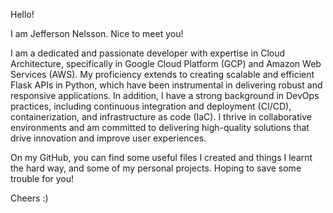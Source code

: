 Hello!

I am Jefferson Nelsson. Nice to meet you!

I am a dedicated and passionate developer with expertise in Cloud Architecture, specifically in Google Cloud Platform (GCP) and Amazon Web Services (AWS). My proficiency extends to creating scalable and efficient Flask APIs in Python, which have been instrumental in delivering robust and responsive applications. In addition, I have a strong background in DevOps practices, including continuous integration and deployment (CI/CD), containerization, and infrastructure as code (IaC). I thrive in collaborative environments and am committed to delivering high-quality solutions that drive innovation and improve user experiences.

On my GitHub, you can find some useful files I created and things I learnt the hard way, and some of my personal projects. Hoping to save some trouble for you!

Cheers :)

<!---
jeffersonaaron25/jeffersonaaron25 is a ✨ special ✨ repository because its `README.md` (this file) appears on your GitHub profile.
You can click the Preview link to take a look at your changes.
--->
